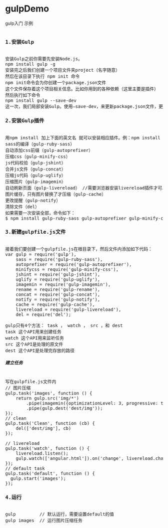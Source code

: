 # gulpDemo
gulp入门 示例
<pre>
<h3>1.安装Gulp</h3>
安装Gulp之前你需要先安装Node.js。
npm install gulp -g
安装完之后我们创建一个项目文件夹project（名字随意）
然后在该目录下执行 npm init 命令
npm init命令会为你创建一个package.json文件
这个文件保存着这个项目相关信息。比如你用到的各种依赖（这里主要是插件）
然后执行如下命令
npm install gulp --save-dev
这一次，我们局部安装Gulp。使用—save-dev，来更新package.json文件，更新 devDependencies 值，以表明项目需要依赖gulp。
<h3>2.安装Gulp插件</h3>
用npm install 加上下面的英文名 就可以安装相应插件。例：npm install gulp-imagemin -save-dev
sass的编译（gulp-ruby-sass）
自动添加css前缀（gulp-autoprefixer）
压缩css（gulp-minify-css）
js代码校验（gulp-jshint）
合并js文件（gulp-concat）
压缩js代码（gulp-uglify）
压缩图片（gulp-imagemin）
自动刷新页面（gulp-livereload） //需要浏览器安装livereload插件才可以
图片缓存，只有图片替换了才压缩（gulp-cache）
更改提醒（gulp-notify）
清除文件（del）
如果需要一次安装全部，命令如下：
$ npm install gulp-ruby-sass gulp-autoprefixer gulp-minify-css gulp-jshint gulp-concat gulp-uglify gulp-imagemin gulp-notify gulp-rename gulp-livereload gulp-cache del --save-dev
<h3>3.新建gulpfile.js文件</h3>
接着我们要创建一个gulpfile.js在根目录下，然后文件内添加如下代码：
var gulp = require('gulp'),
    sass = require('gulp-ruby-sass'),
    autoprefixer = require('gulp-autoprefixer'),
    minifycss = require('gulp-minify-css'),
    jshint = require('gulp-jshint'),
    uglify = require('gulp-uglify'),
    imagemin = require('gulp-imagemin'),
    rename = require('gulp-rename'),
    concat = require('gulp-concat'),
    notify = require('gulp-notify'),
    cache = require('gulp-cache'),
    livereload = require('gulp-livereload'),
    del = require('del');
    
gulp只有4个方法： task ， watch ， src ，和 dest
task 这个API用来创建任务
watch 这个API用来监听任务
src 这个API是处理的原文件
dest 这个API是处理完存放的路径
<h5>建立任务</h5>
写在gulpfile.js文件内
// 图片压缩
gulp.task('images', function () {
	return gulp.src('img/*')
		.pipe(imagemin({optimizationLevel: 3, progressive: true, interlaced: true}))
		.pipe(gulp.dest('dest/img'));
});
// clean
gulp.task('Clean', function (cb) {
	del(['dest/img'], cb)
});

// livereload
gulp.task('watch', function () {
	livereload.listen();
	gulp.watch(['angular.html']).on('change', livereload.changed);
});
// default task
gulp.task('default', function () {
  gulp.start('images');
});
<h3>4.运行</h3>
gulp         // 默认运行，需要设置default的值
gulp images  // 运行图片压缩任务
</pre>

